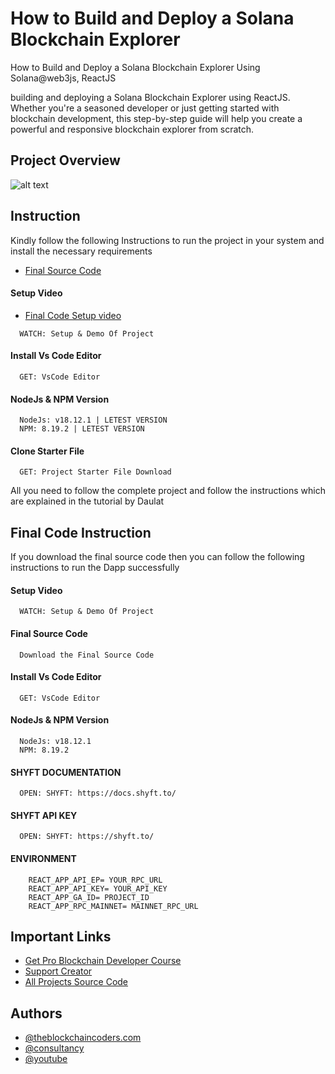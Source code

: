 # How to Build and Deploy a Solana Blockchain Explorer

How to Build and Deploy a Solana Blockchain Explorer Using Solana@web3js, ReactJS

building and deploying a Solana Blockchain Explorer using ReactJS. Whether you're a seasoned developer or just getting started with blockchain development, this step-by-step guide will help you create a powerful and responsive blockchain explorer from scratch.

## Project Overview

![alt text](https://www.daulathussain.com/wp-content/uploads/2024/06/build-and-deploy-solana-explorer.jpg)

## Instruction

Kindly follow the following Instructions to run the project in your system and install the necessary requirements

- [Final Source Code](https://www.theblockchaincoders.com/sourceCode/crowd-funding-marketplace-project-source-code)

#### Setup Video

- [Final Code Setup video](https://youtu.be/DKWqBqZDh74?si=7CUfjABG3zxRC4dt)

```https://code.visualstudio.com/download
  WATCH: Setup & Demo Of Project
```

#### Install Vs Code Editor

```https://code.visualstudio.com/download
  GET: VsCode Editor
```

#### NodeJs & NPM Version

```https://nodejs.org/en/download
  NodeJs: v18.12.1 | LETEST VERSION
  NPM: 8.19.2 | LETEST VERSION
```

#### Clone Starter File

```https://github.com/daulathussain/Airdrop-Crypto-Starter-File
  GET: Project Starter File Download
```

All you need to follow the complete project and follow the instructions which are explained in the tutorial by Daulat

## Final Code Instruction

If you download the final source code then you can follow the following instructions to run the Dapp successfully

#### Setup Video

```https://code.visualstudio.com/download
  WATCH: Setup & Demo Of Project
```

#### Final Source Code

```https://www.theblockchaincoders.com/SourceCode
  Download the Final Source Code
```

#### Install Vs Code Editor

```https://code.visualstudio.com/download
  GET: VsCode Editor
```

#### NodeJs & NPM Version

```https://nodejs.org/en/download
  NodeJs: v18.12.1
  NPM: 8.19.2
```

#### SHYFT DOCUMENTATION

```https://docs.shyft.to/
  OPEN: SHYFT: https://docs.shyft.to/
```

#### SHYFT API KEY

```https://docs.shyft.to/
  OPEN: SHYFT: https://shyft.to/
```

#### ENVIRONMENT

```
    REACT_APP_API_EP= YOUR_RPC_URL
    REACT_APP_API_KEY= YOUR_API_KEY
    REACT_APP_GA_ID= PROJECT_ID
    REACT_APP_RPC_MAINNET= MAINNET_RPC_URL
```

## Important Links

- [Get Pro Blockchain Developer Course](https://www.theblockchaincoders.com/pro-nft-marketplace)
- [Support Creator](https://bit.ly/Support-Creator)
- [All Projects Source Code](https://www.theblockchaincoders.com/SourceCode)

## Authors

- [@theblockchaincoders.com](https://www.theblockchaincoders.com/)
- [@consultancy](https://www.theblockchaincoders.com/consultancy)
- [@youtube](https://www.youtube.com/@daulathussain)
